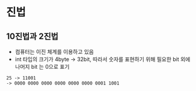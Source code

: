 # 진법

## 10진법과 2진법
- 컴퓨터는 이진 체계를 이용하고 있음
- int 타입의 크기가 4byte -> 32bit, 따라서 숫자를 표현하기 위해 필요한 bit 외에 나머지 bit 는 0으로 표기
```
25 -> 11001
-> 0000 0000 0000 0000 0000 0000 0001 1001
```
